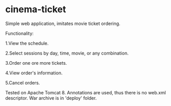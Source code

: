 # cinema-ticket
Simple web application, imitates movie ticket ordering.

Functionality:

1.View the schedule.

2.Select sessions by day, time, movie, or any combination.

3.Order one ore more tickets.

4.View order's information.

5.Cancel orders.

Tested on Apache Tomcat 8. Annotations are used, thus there is no web.xml descriptor.
War archive is in 'deploy' folder.
